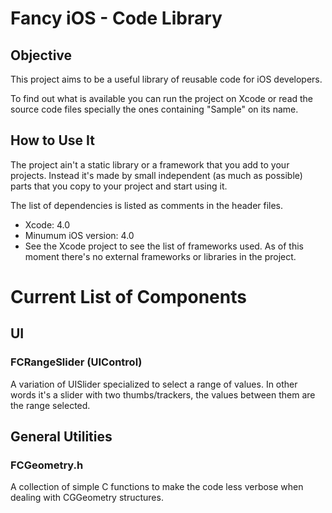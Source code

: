 Fancy iOS - Code Library
========================

Objective
---------
This project aims to be a useful library of reusable code for iOS developers.

To find out what is available you can run the project on Xcode or read the source code files specially the ones containing "Sample" on its name.

How to Use It
------------

The project ain't a static library or a framework that you add to your projects. Instead it's made by small independent (as much as possible) parts that you copy to your project and start using it.

The list of dependencies is listed as comments in the header files. 


- Xcode: 4.0
- Minumum iOS version: 4.0
- See the Xcode project to see the list of frameworks used. As of this moment there's no external frameworks or libraries in the project.


Current List of Components
==========================

UI
--

### FCRangeSlider (UIControl)

A variation of UISlider specialized to select a range of values. In other words it's a slider with two thumbs/trackers, the values between them are the range selected.

General Utilities
-----------------

### FCGeometry.h

A collection of simple C functions to make the code less verbose when dealing with CGGeometry structures.